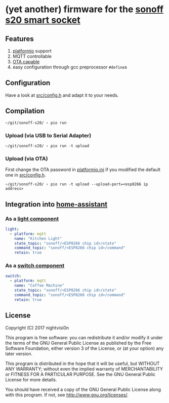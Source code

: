 # (yet another) firmware for the [sonoff s20 smart socket](http://sonoff.itead.cc/en/products/residential/s20-socket) #

## Features ##

1.  [platformio](http://platformio.org/) support
1.  MQTT controllable
1.  [OTA capable](http://docs.platformio.org/en/latest/platforms/espressif8266.html?highlight=ota#over-the-air-ota-update)
1.  easy configuration through gcc preprocessor `#define`s

## Configuration ##

Have a look at [src/config.h](src/config.h) and adapt it to your needs.

## Compilation ##

```shell
~/git/sonoff-s20/ › pio run
```

### Upload (via USB to Serial Adapter) ###

```shell
~/git/sonoff-s20/ › pio run -t upload
```

### Upload (via OTA) ###

First change the OTA password in [platformio.ini](platformio.ini) if you modified the default one in [src/config.h](src/config.h).

```shell
~/git/sonoff-s20/ › pio run -t upload --upload-port=<esp8266 ip address>
```

## Integration into [home-assistant](https://home-assistant.io/) ##

### As a [light component](https://home-assistant.io/components/light.mqtt/) ###

```yaml
light:
  - platform: mqtt
    name: "Kitchen Light"
    state_topic: "sonoff/<ESP8266 chip id>/state"
    command_topic: "sonoff/<ESP8266 chip id>/command"
    retain: true
```

### As a [switch component](https://home-assistant.io/components/switch.mqtt/) ###

```yaml
switch:
  - platform: mqtt
    name: "Coffee Machine"
    state_topic: "sonoff/<ESP8266 chip id>/state"
    command_topic: "sonoff/<ESP8266 chip id>/command"
    retain: true
```

## License ##

Copyright (C) 2017 nightvisi0n

This program is free software: you can redistribute it and/or modify
it under the terms of the GNU General Public License as published by
the Free Software Foundation, either version 3 of the License, or
(at your option) any later version.

This program is distributed in the hope that it will be useful,
but WITHOUT ANY WARRANTY; without even the implied warranty of
MERCHANTABILITY or FITNESS FOR A PARTICULAR PURPOSE.  See the
GNU General Public License for more details.

You should have received a copy of the GNU General Public License
along with this program.  If not, see <http://www.gnu.org/licenses/>.
